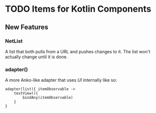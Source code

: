 # TODO Items for Kotlin Components

## New Features

### NetList

A list that both pulls from a URL and pushes changes to it.  The list won't actually change until 
it is done.

### adapter()

A more Anko-like adapter that uses *UI* internally like so:

    adapter(list){ itemObservable ->
        textView(){
            bindAny(itemObservable)
        }
    }
    
